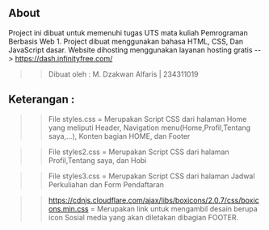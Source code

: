## About
Project ini dibuat untuk memenuhi tugas UTS mata kuliah Pemrograman Berbasis Web 1. 
Project dibuat menggunakan bahasa HTML, CSS, Dan JavaScript dasar.
Website dihosting menggunakan layanan hosting gratis --> https://dash.infinityfree.com/
>> Dibuat oleh :
>> M. Dzakwan Alfaris | 234311019

## Keterangan :
>> File styles.css = Merupakan Script CSS dari halaman Home yang meliputi Header, Navigation menu(Home,Profil,Tentang saya,...), Konten bagian HOME, dan Footer

>> File styles2.css = Merupakan Script CSS dari halaman Profil,Tentang saya, dan Hobi

>> File styles3.css = Merupakan Script CSS dari halaman Jadwal Perkuliahan dan Form Pendaftaran

>> https://cdnjs.cloudflare.com/ajax/libs/boxicons/2.0.7/css/boxicons.min.css = Merupakan link untuk mengambil desain berupa icon Sosial media yang akan diletakan dibagian FOOTER.
